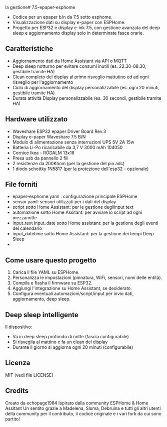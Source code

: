 la gestione# 7.5-epaper-esphome
- Codice per un epaper b/n da 7.5 sotto esphome.
- Visualizzazione dati su display e-paper con ESPHome.
- Progetto per ESP32 e display e-ink 7.5, con gestione avanzata del deep sleep e aggiornamento display solo in determinate fasce orarie.

## Caratteristiche
- Aggiornamento dati da Home Assistant via API o MQTT
- Deep sleep notturno per evitare consumi inutili (es. 22.30-08.30, gestibile tramite HA)
- Clean completo del display al primo risveglio mattutino ed ad ogni risveglio per l'aggiornamento
- Ciclo di aggiornamento del display personalizzabile (es: ogni 20 minuti, gestibile tramite HA)
- Durata attività Display personalizzabile (es. 30 secondi, gestibile tramite HA)

## Hardware utilizzato
- Waveshare ESP32 epaper Driver Board Rev.3
- Display e-paper Waveshare 7.5 B/N
- Modulo di alimentazione senza interruzioni UPS 5V 2A 15w
- Batteria Li-Po ricaricabile da 3,7 V 3000 mAh 104050
- Cornice Ikea - RÖDALM 13x18
- Presa usb da pannello 2 fili
- 2 resistenze da 200Khom (per la gestione del pin adc)
- 1 diodo schottky 1N5817 (per la protezione dell'esp32 - opzionale)

## File forniti
- epaper-esphome.yaml : configurazione principale ESPHome
- sensor.yaml: sensori utilizzati per i dati del display
- script sotto Home Assistant: per le gestione degliinput text
- automazione sotto Home Assitant: per avviare lo script ad ogni mezzanotte
- input_text input_date sotto Home assistant: per la gestione degli eventi del calendario
- input_datetime sotto Home Assistant: per la gestione dei tempi Deep Sleep
- 
## Come usare questo progetto
1. Carica il file YAML su ESPHome.
2. Personalizza le impostazioni (pinnatura, WiFi, sensori, nomi delle entità).
3. Compila e flasha il firmware su ESP32.
4. Aggiungi l'integrazione su Home Assistant, se desiderato.
5. Configura eventuali automazioni/script/input per invio dati, aggiornamento, deep sleep.

## Deep sleep intelligente
Il dispositivo:
- Va in deep sleep profondo di notte (fascia configurabile)
- Si risveglia al mattino e fa un clean del display
- Durante il giorno si aggiorna ogni 20 minuti (configurabile)

## Licenza
MIT (vedi file LICENSE)

## Credits
Creato da echopage1964
Ispirato dalla community ESPHome & Home Assitant Un sentito grazie a Madelena, Sloma, Debruina e tutti gli altri utenti della community per il contributo, il codice originale e i vari fork da cui sono partito!
